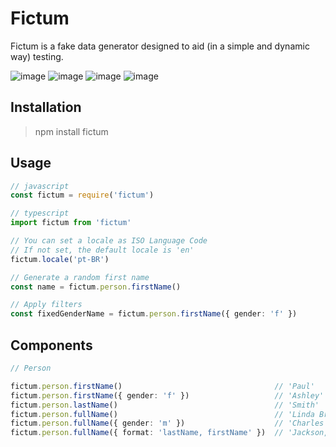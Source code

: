 # Fictum
Fictum is a fake data generator designed to aid (in a simple and dynamic way) testing.

![image](https://img.shields.io/github/license/leal32b/fictum?style=flat-square)
![image](https://img.shields.io/npm/v/fictum?style=flat-square)
![image](https://img.shields.io/npm/dw/fictum?style=flat-square)
![image](https://img.shields.io/github/issues/leal32b/fictum?style=flat-square)

## Installation
> npm install fictum

## Usage

```javascript
// javascript
const fictum = require('fictum')
```

```typescript
// typescript
import fictum from 'fictum'
```

```typescript
// You can set a locale as ISO Language Code
// If not set, the default locale is 'en'
fictum.locale('pt-BR')

// Generate a random first name
const name = fictum.person.firstName()

// Apply filters
const fixedGenderName = fictum.person.firstName({ gender: 'f' })
```

## Components

```typescript
// Person

fictum.person.firstName()                                  // 'Paul'
fictum.person.firstName({ gender: 'f' })                   // 'Ashley'
fictum.person.lastName()                                   // 'Smith'
fictum.person.fullName()                                   // 'Linda Brown'
fictum.person.fullName({ gender: 'm' })                    // 'Charles Williams'
fictum.person.fullName({ format: 'lastName, firstName' })  // 'Jackson, Steven'
```
